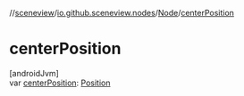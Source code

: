 //[sceneview](../../../index.md)/[io.github.sceneview.nodes](../index.md)/[Node](index.md)/[centerPosition](center-position.md)

# centerPosition

[androidJvm]\
var [centerPosition](center-position.md): [Position](../../io.github.sceneview.math/index.md#945960193%2FClasslikes%2F-1571379623)
